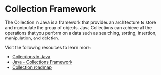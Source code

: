 # Collection Framework

The Collection in Java is a framework that provides an architecture to store and manipulate the group of objects. Java Collections can achieve all the operations that you perform on a data such as searching, sorting, insertion, manipulation, and deletion.

Visit the following resources to learn more:

- [Collections in Java](https://www.javatpoint.com/collections-in-java)
- [Java - Collections Framework](https://www.tutorialspoint.com/java/java_collections.htm)
- [Collection roadmap](https://draw.roadmap.sh/661c37e3ca9c84a979fd615a)
